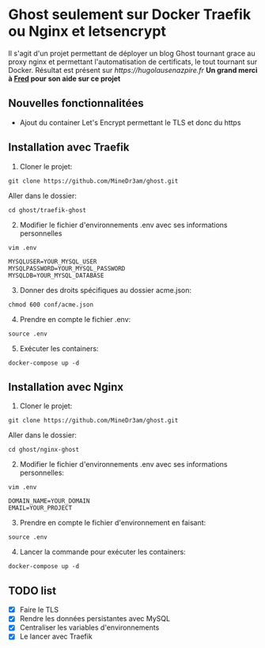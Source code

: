 # Ghost seulement sur Docker Traefik ou Nginx et letsencrypt

Il s'agit d'un projet permettant de déployer un blog Ghost tournant grace au proxy nginx et permettant l'automatisation de certificats, le tout tournant sur Docker.
Résultat est présent sur _https://hugolausenazpire.fr_
**Un grand merci à [Fred](https://github.com/FredPi17) pour son aide sur ce projet**

## Nouvelles fonctionnalitées
- Ajout du container Let's Encrypt permettant le TLS et donc du https

## Installation avec Traefik
1. Cloner le projet:
```
git clone https://github.com/MineDr3am/ghost.git
```
Aller dans le dossier:
```
cd ghost/traefik-ghost
```

2. Modifier le fichier d'environnements .env avec ses informations personnelles
```
vim .env
```
```
MYSQLUSER=YOUR_MYSQL_USER
MYSQLPASSWORD=YOUR_MYSQL_PASSWORD
MYSQLDB=YOUR_MYSQL_DATABASE
```
3. Donner des droits spécifiques au dossier acme.json:
```
chmod 600 conf/acme.json
```
4. Prendre en compte le fichier .env:
```
source .env
```
5. Exécuter les containers:
```
docker-compose up -d
```

## Installation avec Nginx
1. Cloner le projet:
```
git clone https://github.com/MineDr3am/ghost.git
```
Aller dans le dossier:
```
cd ghost/nginx-ghost
```
2. Modifier le fichier d'environnements .env avec ses informations personnelles:
```
vim .env
```
```
DOMAIN_NAME=YOUR_DOMAIN
EMAIL=YOUR_PROJECT
```
3. Prendre en compte le fichier d'environnement en faisant:
```
source .env
```
4. Lancer la commande pour exécuter les containers:
```
docker-compose up -d
```

## TODO list
- [x] Faire le TLS
- [X] Rendre les données persistantes avec MySQL
- [x] Centraliser les variables d'environnements
- [x] Le lancer avec Traefik
